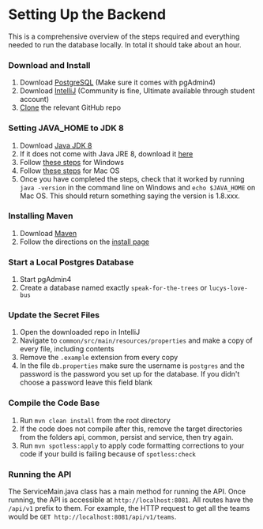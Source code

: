 # Setting Up the Backend
This is a comprehensive overview of the steps required and everything needed to run the database locally. In total it should take about an hour.

### Download and Install
1. Download [PostgreSQL](https://www.postgresql.org/download/) (Make sure it comes with pgAdmin4)
2. Download [IntelliJ](https://www.jetbrains.com/idea/download/) (Community is fine, Ultimate available through student account)
3. [Clone](https://docs.github.com/en/github/creating-cloning-and-archiving-repositories/cloning-a-repository) the relevant GitHub repo

### Setting JAVA_HOME to JDK 8
1. Download [Java JDK 8](https://www.oracle.com/java/technologies/javase/javase-jdk8-downloads.html)
2. If it does not come with Java JRE 8, download it [here](https://www.oracle.com/java/technologies/javase-jre8-downloads.html)
3. Follow [these steps](https://mkyong.com/java/how-to-set-java_home-on-windows-10/) for Windows
4. Follow [these steps](https://mkyong.com/java/how-to-set-java_home-environment-variable-on-mac-os-x/) for Mac OS
5. Once you have completed the steps, check that it worked by running `java -version` in the command line on Windows and `echo $JAVA_HOME` on Mac OS. This should return something saying the version is 1.8.xxx.

### Installing Maven
1. Download [Maven](https://maven.apache.org/download.cgi)
2. Follow the directions on the [install page](https://maven.apache.org/install.html)

### Start a Local Postgres Database
1. Start pgAdmin4
2. Create a database named exactly `speak-for-the-trees` or `lucys-love-bus`

### Update the Secret Files
1. Open the downloaded repo in IntelliJ
2. Navigate to `common/src/main/resources/properties` and make a copy of every file, including contents
3. Remove the `.example` extension from every copy
4. In the file `db.properties` make sure the username is `postgres` and the password is the password you set up for the database. If you didn't choose a password leave this field blank

### Compile the Code Base
1. Run `mvn clean install` from the root directory
2. If the code does not compile after this, remove the target directories from the folders api, common, persist and service, then try again.
3. Run `mvn spotless:apply` to apply code formatting corrections to your code if your build is failing because of `spotless:check`

### Running the API
The ServiceMain.java class has a main method for running the API. Once running, the API is accessible at `http://localhost:8081`. All routes have the `/api/v1` prefix to them. For example, the HTTP request to get all the teams would be `GET http://localhost:8081/api/v1/teams`.